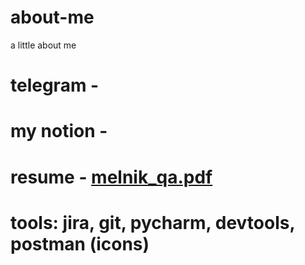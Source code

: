 # about-me
a little about me
# telegram - 
# my notion - 
# resume - [melnik_qa.pdf](https://github.com/user-attachments/files/16573842/melnik_qa.pdf)
# tools: jira, git, pycharm, devtools, postman (icons) 
